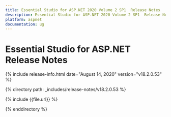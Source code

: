 ```yaml
---
title: Essential Studio for ASP.NET 2020 Volume 2 SP1  Release Notes  
description: Essential Studio for ASP.NET 2020 Volume 2 SP1  Release Notes  
platform: aspnet
documentation: ug
---
```


# Essential Studio for ASP.NET  Release Notes  

{% include release-info.html date="August 14, 2020"  version="v18.2.0.53" %} 


{% directory path: _includes/release-notes/v18.2.0.53 %}

{% include {{file.url}} %}

{% enddirectory %}